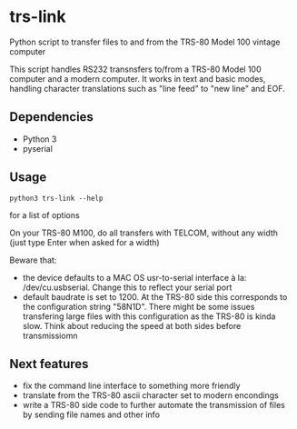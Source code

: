 # trs-link

Python script to transfer files to and from the TRS-80 Model 100 vintage computer

This script handles RS232 transnsfers to/from a TRS-80 Model 100 computer and a modern computer. It works in text and basic modes, handling character translations such as "line feed" to "new line" and EOF.

## Dependencies

* Python 3
* pyserial

## Usage

```
python3 trs-link --help 
```

for a list of options

On your TRS-80 M100, do all transfers with TELCOM, without any width (just type Enter when asked for a width)

Beware that:

* the device defaults to a MAC OS usr-to-serial interface à la: /dev/cu.usbserial. Change this to reflect your serial port
* default baudrate is set to 1200. At the TRS-80 side this corresponds to the configuration string "58N1D". There might be some issues transfering large files with this configuration as the TRS-80 is kinda slow. Think about reducing the speed at both sides before transmissiomn

## Next features

* fix the command line interface to something more friendly
* translate from the TRS-80 ascii character set to modern encondings
* write a TRS-80 side code to further automate the transmission of files by sending file names and other info

